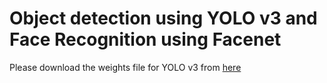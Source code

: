 # Object detection using YOLO v3 and Face Recognition using Facenet 



Please download the weights file for YOLO v3 from [here](https://pjreddie.com/media/files/yolov3.weights)
